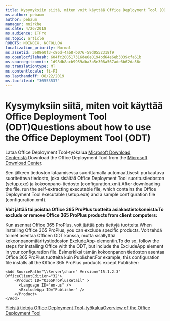 ```yaml
---
title: Kysymyksiin siitä, miten voit käyttää Office Deployment Tool (ODT)
ms.author: pebaum
author: pebaum
manager: mnirkhe
ms.date: 4/26/2018
ms.audience: ITPro
ms.topic: article
ROBOTS: NOINDEX, NOFOLLOW
localization_priority: Normal
ms.assetid: 3e88e0f3-c86d-4ab8-b076-59d0552318f9
ms.openlocfilehash: 604fc200517316de6e0194bd64e6eb3039cfa61b
ms.sourcegitcommit: 1d98db8acb9959aba3b5e308a567ade6b62da56c
ms.translationtype: MT
ms.contentlocale: fi-FI
ms.lasthandoff: 08/22/2019
ms.locfileid: "36553537"
---
```

# <a name="questions-about-how-to-use-the-office-deployment-tool-odt"></a><span data-ttu-id="847d0-102">Kysymyksiin siitä, miten voit käyttää Office Deployment Tool (ODT)</span><span class="sxs-lookup"><span data-stu-id="847d0-102">Questions about how to use the Office Deployment Tool (ODT)</span></span>

<span data-ttu-id="847d0-103">Lataa Office Deployment Tool-työkalua [Microsoft Download Centeristä](http://go.microsoft.com/fwlink/p/?LinkID=626065).</span><span class="sxs-lookup"><span data-stu-id="847d0-103">Download the Office Deployment Tool from the [Microsoft Download Center](http://go.microsoft.com/fwlink/p/?LinkID=626065).</span></span>
  
<span data-ttu-id="847d0-104">Sen jälkeen tiedoston lataamisessa suorittamalla automaattisesti purkautuva suoritettava tiedosto, joka sisältää Office Deployment Tool suoritustiedoston (setup.exe) ja kokoonpano-tiedosto (configuration.xml).</span><span class="sxs-lookup"><span data-stu-id="847d0-104">After downloading the file, run the self-extracting executable file, which contains the Office Deployment Tool executable (setup.exe) and a sample configuration file (configuration.xml).</span></span>
  
 <span data-ttu-id="847d0-105">**Voit jättää tai poistaa Office 365 ProPlus tuotteita asiakastietokoneista:**</span><span class="sxs-lookup"><span data-stu-id="847d0-105">**To exclude or remove Office 365 ProPlus products from client computers:**</span></span>
  
<span data-ttu-id="847d0-106">Kun asennat Office 365 ProPlus, voit jättää pois tiettyjä tuotteita.</span><span class="sxs-lookup"><span data-stu-id="847d0-106">When installing Office 365 ProPlus, you can exclude specific products.</span></span> <span data-ttu-id="847d0-107">Voit tehdä toimet asentaa Officen ODT kanssa, mutta sisällyttää kokoonpanomääritystiedoston ExcludeApp-elementin.</span><span class="sxs-lookup"><span data-stu-id="847d0-107">To do so, follow the steps for installing Office with the ODT, but include the ExcludeApp element in your configuration file.</span></span> <span data-ttu-id="847d0-108">Esimerkiksi tämän kokoonpanon tiedoston asentaa Office 365 ProPlus tuotteita kuin Publisher:</span><span class="sxs-lookup"><span data-stu-id="847d0-108">For example, this configuration file installs all the Office 365 ProPlus products except Publisher:</span></span>
  
```
<Add SourcePath="\\Server\share" Version="15.1.2.3" OfficeClientEdition="32">
    <Product ID="O365ProPlusRetail" >
      <Language ID="en-us" />
      <ExcludeApp ID="Publisher" />
    </Product>
</Add>
```

[<span data-ttu-id="847d0-109">Yleisiä tietoja Office Deployment Tool-työkalua</span><span class="sxs-lookup"><span data-stu-id="847d0-109">Overview of the Office Deployment Tool</span></span>](https://docs.microsoft.com/deployoffice/overview-of-the-office-2016-deployment-tool)
  


